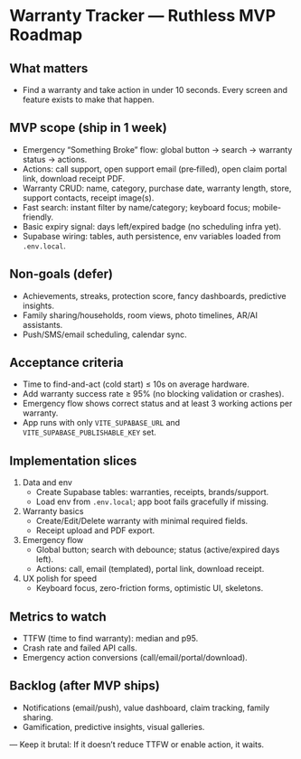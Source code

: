 # Warranty Tracker — Ruthless MVP Roadmap

## What matters
- Find a warranty and take action in under 10 seconds. Every screen and feature exists to make that happen.

## MVP scope (ship in 1 week)
- Emergency “Something Broke” flow: global button → search → warranty status → actions.
- Actions: call support, open support email (pre‑filled), open claim portal link, download receipt PDF.
- Warranty CRUD: name, category, purchase date, warranty length, store, support contacts, receipt image(s).
- Fast search: instant filter by name/category; keyboard focus; mobile-friendly.
- Basic expiry signal: days left/expired badge (no scheduling infra yet).
- Supabase wiring: tables, auth persistence, env variables loaded from `.env.local`.

## Non‑goals (defer)
- Achievements, streaks, protection score, fancy dashboards, predictive insights.
- Family sharing/households, room views, photo timelines, AR/AI assistants.
- Push/SMS/email scheduling, calendar sync.

## Acceptance criteria
- Time to find-and-act (cold start) ≤ 10s on average hardware.
- Add warranty success rate ≥ 95% (no blocking validation or crashes).
- Emergency flow shows correct status and at least 3 working actions per warranty.
- App runs with only `VITE_SUPABASE_URL` and `VITE_SUPABASE_PUBLISHABLE_KEY` set.

## Implementation slices
1) Data and env
   - Create Supabase tables: warranties, receipts, brands/support.
   - Load env from `.env.local`; app boot fails gracefully if missing.
2) Warranty basics
   - Create/Edit/Delete warranty with minimal required fields.
   - Receipt upload and PDF export.
3) Emergency flow
   - Global button; search with debounce; status (active/expired days left).
   - Actions: call, email (templated), portal link, download receipt.
4) UX polish for speed
   - Keyboard focus, zero-friction forms, optimistic UI, skeletons.

## Metrics to watch
- TTFW (time to find warranty): median and p95.
- Crash rate and failed API calls.
- Emergency action conversions (call/email/portal/download).

## Backlog (after MVP ships)
- Notifications (email/push), value dashboard, claim tracking, family sharing.
- Gamification, predictive insights, visual galleries.

— Keep it brutal: If it doesn’t reduce TTFW or enable action, it waits.

